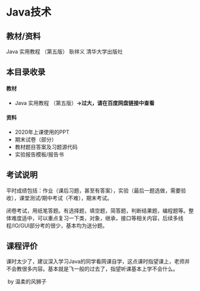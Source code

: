 # Java技术

## 教材/资料

Java 实用教程 （第五版） 耿祥义 清华大学出版社



## 本目录收录

#### 教材

- Java 实用教程 （第五版）**->过大，请在百度网盘链接中查看**

#### 资料

- 2020年上课使用的PPT
- 期末试卷（部分）
- 教材题目答案及习题源代码
- 实验报告模板/报告书



## 考试说明

平时成绩包括：作业（课后习题，甚至有答案），实验（最后一题选做，需要验收），课堂测试/期中考试（不难），期末考试。

闭卷考试，用纸笔答题。有选择题，填空题，简答题，判断结果题，编程题等。整体难度适中，可以重点复习一下类，对象，继承，接口等相关内容，后续多线程/IO/GUI部分考的很少，基本均为送分题。



## 课程评价

课时太少了，建议深入学习Java的同学看网课自学，这点课时指望课上，老师并不会教很多内容。基本就是飞一般的过去了，指望听课基本上学不会什么。



​																																													by 温柔的风狮子

